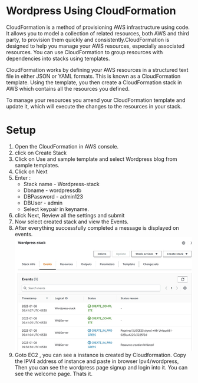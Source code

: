 # Wordpress Using CloudFormation

CloudFormation is a method of provisioning AWS infrastructure using code. It allows you to model a collection of related resources, both AWS and third party, to provision them quickly and consistently.CloudFormation is designed to help you manage your AWS resources, especially associated resources. You can use CloudFormation to group resources with dependencies into stacks using templates.

CloudFormation works by defining your AWS resources in a structured text file in either JSON or YAML formats. This is known as a CloudFormation template. Using the template, you then create a CloudFormation stack in AWS which contains all the resources you defined.

To manage your resources you amend your CloudFormation template and update it, which will execute the changes to the resources in your stack.


# Setup

1. Open the CloudFormation in AWS console.
2. click on Create Stack
3. Click on Use and sample template and select Wordpress blog from sample templates.
4. Click on Next
5. Enter :
    * Stack name - Wordpress-stack
    * Dbname - wordpressdb
    * DBPassword - admin123
    * DBUser - admin
    * Select keypair in keyname.
6. click Next, Review all the settings and submit
7. Now select created stack and view the Events.
8. After everything successfully completed a message is displayed on events.
   ![Stack](./images/stack.jpg)
9.  Goto EC2 , you can see a instance is created by Cloudformation. Copy the IPV4 address of instance and paste in browser Ipv4/wordpress, Then you can see the wordpress page signup and login into it. You can see the welcome page. Thats it.   
   
